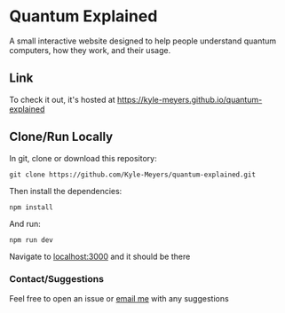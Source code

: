 # Quantum Explained

A small interactive website designed to help people understand quantum computers, how they work, and their usage.

## Link
To check it out, it's hosted at https://kyle-meyers.github.io/quantum-explained

## Clone/Run Locally
In git, clone or download this repository:

```
git clone https://github.com/Kyle-Meyers/quantum-explained.git
```

Then install the dependencies:

```
npm install
```

And run:

```
npm run dev
```

Navigate to [localhost:3000](https://localhost:3000) and it should be there

### Contact/Suggestions
Feel free to open an issue or <a href="mailto:kylemeyers0105@gmail.com">email me</a> with any suggestions
